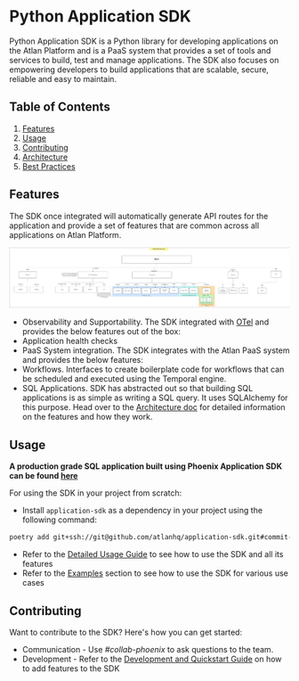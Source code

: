 # Python Application SDK

Python Application SDK is a Python library for developing applications on the Atlan Platform and is a PaaS system that provides a set of tools and services to build, test and manage applications.
The SDK also focuses on empowering developers to build applications that are scalable, secure, reliable and easy to maintain.


## Table of Contents
1. [Features](#features)
2. [Usage](#usage)
3. [Contributing](#contributing)
4. [Architecture](./docs/explanations/ARCHITECTURE.md)
5. [Best Practices](./docs/explanations/BEST_PRACTICES.md)


## Features
The SDK once integrated will automatically generate API routes for the application and provide a set of features that are common across all applications on Atlan Platform.

![SDK Features](./docs/_static/images/phoenix-sdk-featureset.png)

- Observability and Supportability. The SDK integrated with [OTel](https://opentelemetry.io/) and provides the below features out of the box:
- Application health checks
- PaaS System integration. The SDK integrates with the Atlan PaaS system and provides the below features:
- Workflows. Interfaces to create boilerplate code for workflows that can be scheduled and executed using the Temporal engine.
- SQL Applications. SDK has abstracted out so that building SQL applications is as simple as writing a SQL query. It uses SQLAlchemy for this purpose.
Head over to the [Architecture doc](./docs/explanations/ARCHITECTURE.md) for detailed information on the features and how they work.

## Usage
**A production grade SQL application built using Phoenix Application SDK can be found [here](https://github.com/atlanhq/phoenix-postgres-app)**

For using the SDK in your project from scratch:
- Install `application-sdk` as a dependency in your project using the following command:
```bash
poetry add git+ssh://git@github.com/atlanhq/application-sdk.git#commit-hash
```
- Refer to the [Detailed Usage Guide](./docs/guides/USAGE.md) to see how to use the SDK and all its features
- Refer to the [Examples](./examples/README.md) section to see how to use the SDK for various use cases

## Contributing
Want to contribute to the SDK? Here's how you can get started:
- Communication - Use _#collab-phoenix_ to ask questions to the team.
- Development - Refer to the [Development and Quickstart Guide](./docs/guides/DEVELOPMENT.md) on how to add features to the SDK